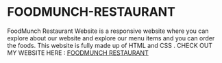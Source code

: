 # FOODMUNCH-RESTAURANT
FoodMunch Restaurant Website is a responsive website where you can explore about our website and explore our menu items and you can order the foods.   This website is fully made up of HTML and CSS . 
CHECK OUT MY WEBSITE HERE : [FOODMUNCH RESTAURANT](https://aadhinifood.ccbp.tech/)
